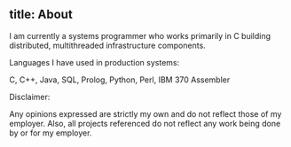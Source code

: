 title: About
---

I am currently a systems programmer who works primarily in C building
distributed, multithreaded infrastructure components.

Languages I have used in production systems:

C, C++, Java, SQL, Prolog, Python, Perl, IBM 370 Assembler


Disclaimer:

Any opinions expressed are strictly my own and do not reflect those of my
employer. Also, all projects referenced do not reflect any work being done by or
for my employer.
